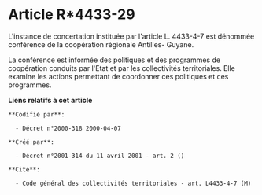 # Article R*4433-29

L'instance de concertation instituée par l'article L. 4433-4-7 est dénommée conférence de la coopération régionale Antilles-
Guyane.

La conférence est informée des politiques et des programmes de coopération conduits par l'Etat et par les collectivités
territoriales. Elle examine les actions permettant de coordonner ces politiques et ces programmes.

**Liens relatifs à cet article**

	**Codifié par**:

	  - Décret n°2000-318 2000-04-07

	**Créé par**:

	  - Décret n°2001-314 du 11 avril 2001 - art. 2 ()

	**Cite**:

	  - Code général des collectivités territoriales - art. L4433-4-7 (M)
